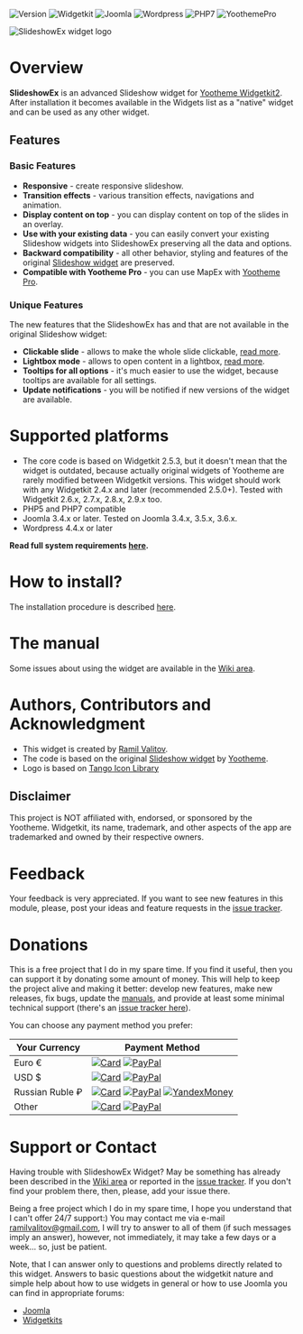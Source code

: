 ![Version](https://img.shields.io/badge/Release-v1.3.2-green.svg?style=flat) ![Widgetkit](https://img.shields.io/badge/Widgetkit-v2.4.x+-green.svg?style=flat) ![Joomla](https://img.shields.io/badge/Joomla!-v3.4.x+-yellow.svg?style=flat) ![Wordpress](https://img.shields.io/badge/Wordpress-v4.4.x+-yellow.svg?style=flat) ![PHP7](https://img.shields.io/badge/PHP7-compatible-blue.svg?style=flat) ![YoothemePro](https://img.shields.io/badge/YoothemePro-compatible-blue.svg?style=flat)

![SlideshowEx widget logo](https://raw.githubusercontent.com/wiki/rvalitov/widgetkit-slideshow-ex/images/logo.jpg)
# Overview
**SlideshowEx** is an advanced Slideshow widget for [Yootheme Widgetkit2](https://yootheme.com/widgetkit). After installation it becomes available in the Widgets list as a "native" widget and can be used as any other widget.

## Features
### Basic Features
* **Responsive** - create responsive slideshow.
* **Transition effects** - various transition effects, navigations and animation.
* **Display content on top** - you can display content on top of the slides in an overlay.
* **Use with your existing data** - you can easily convert your existing Slideshow widgets into SlideshowEx preserving all the data and options.
* **Backward compatibility** - all other behavior, styling and features of the original [Slideshow widget](http://yootheme.com/demo/widgetkit/joomla/index.php/home/slideshow) are preserved.
* **Compatible with Yootheme Pro** - you can use MapEx with [Yootheme Pro](https://yootheme.com/pro/). 

### Unique Features
The new features that the SlideshowEx has and that are not available in the original Slideshow widget:

* **Clickable slide** - allows to make the whole slide clickable, [read more](https://github.com/rvalitov/widgetkit-slideshow-ex/wiki/How-to-make-the-whole-slide-clickable).
* **Lightbox mode** - allows to open content in a lightbox, [read more](https://github.com/rvalitov/widgetkit-slideshow-ex/wiki/How-to-use-a-lightbox).
* **Tooltips for all options** - it's much easier to use the widget, because tooltips are available for all settings.
* **Update notifications** - you will be notified if new versions of the widget are available.

# Supported platforms
* The core code is based on Widgetkit 2.5.3, but it doesn't mean that the widget is outdated, because actually original widgets of Yootheme are rarely modified between Widgetkit versions. This widget should work with any Widgetkit 2.4.x and later (recommended 2.5.0+). Tested with Widgetkit 2.6.x, 2.7.x, 2.8.x, 2.9.x too.
* PHP5 and PHP7 compatible
* Joomla 3.4.x or later. Tested on Joomla 3.4.x, 3.5.x, 3.6.x.
* Wordpress 4.4.x or later

**Read full system requirements [here](https://github.com/rvalitov/widgetkit-slideshow-ex/wiki/System-requirements).**

# How to install?
The installation procedure is described [here](https://github.com/rvalitov/widgetkit-slideshow-ex/wiki/How-to-install).

# The manual
Some issues about using the widget are available in the [Wiki area](https://github.com/rvalitov/widgetkit-slideshow-ex/wiki).

# Authors, Contributors and Acknowledgment
* This widget is created by [Ramil Valitov](http://www.valitov.me).
* The code is based on the original [Slideshow widget](http://yootheme.com/demo/widgetkit/joomla/index.php/home/slideshow) by [Yootheme](http://yootheme.com/).
* Logo is based on [Tango Icon Library](https://www.iconfinder.com/iconsets/tango-icon-library)

## Disclaimer
This project is NOT affiliated with, endorsed, or sponsored by the Yootheme. Widgetkit, its name, trademark, and other aspects of the app are trademarked and owned by their respective owners.

# Feedback
Your feedback is very appreciated. If you want to see new features in this module, please, post your ideas and feature requests in the [issue tracker](https://github.com/rvalitov/widgetkit-slideshow-ex/issues).

# Donations
This is a free project that I do in my spare time. If you find it useful, then you can support it by donating some amount of money. This will help to keep the project alive and making it better: develop new features, make new releases, fix bugs, update the [manuals](https://github.com/rvalitov/widgetkit-slideshow-ex/wiki), and provide at least some minimal technical support (there's an [issue tracker here](https://github.com/rvalitov/widgetkit-slideshow-ex/issues)).

You can choose any payment method you prefer:

Your Currency | Payment Method
------------ | -------------
Euro € | [![Card](https://img.shields.io/badge/EURO-Debit/Credit%20Card-6f202b.svg?style=flat)](https://www.paypal.com/cgi-bin/webscr?cmd=_s-xclick&hosted_button_id=BJJF3E6DBRYHA) [![PayPal](https://img.shields.io/badge/EURO-PayPal-blue.svg?style=flat)](https://www.paypal.me/valitov/0eur) 
USD $ | [![Card](https://img.shields.io/badge/USD-Debit/Credit%20Card-6f202b.svg?style=flat)](https://www.paypal.com/cgi-bin/webscr?cmd=_s-xclick&hosted_button_id=B8VMNU7SEAU8J) [![PayPal](https://img.shields.io/badge/USD-PayPal-blue.svg?style=flat)](https://www.paypal.me/valitov/0usd) 
Russian Ruble ₽ | [![Card](https://img.shields.io/badge/RUB-Debit/Credit%20Card-6f202b.svg?style=flat)](https://money.yandex.ru/to/410011424143476) [![PayPal](https://img.shields.io/badge/RUB-PayPal-blue.svg?style=flat)](https://www.paypal.me/valitov/0rub) [![YandexMoney](https://img.shields.io/badge/RUB-YandexMoney-5b0d56.svg?style=flat)](https://money.yandex.ru/to/410011424143476)
Other | [![Card](https://img.shields.io/badge/OTHER-Debit/Credit%20Card-6f202b.svg?style=flat)](https://www.paypal.com/cgi-bin/webscr?cmd=_s-xclick&hosted_button_id=BJJF3E6DBRYHA) [![PayPal](https://img.shields.io/badge/OTHER-PayPal-blue.svg?style=flat)](https://www.paypal.me/valitov)

# Support or Contact
Having trouble with SlideshowEx Widget? May be something has already been described in the [Wiki area](https://github.com/rvalitov/widgetkit-slideshow-ex/wiki) or reported in the [issue tracker](https://github.com/rvalitov/widgetkit-slideshow-ex/issues). If you don't find your problem there, then, please, add your issue there. 

Being a free project which I do in my spare time, I hope you understand that I can't offer 24/7 support:) You may contact me via e-mail ramilvalitov@gmail.com, I will try to answer to all of them (if such messages imply an answer), however, not immediately, it may take a few days or a week... so, just be patient. 

Note, that I can answer only to questions and problems directly related to this widget. Answers to basic questions about the widgetkit nature and simple help about how to use widgets in general or how to use Joomla you can find in appropriate forums:

* [Joomla](http://forum.joomla.org/)
* [Widgetkits](https://yootheme.com/support)
